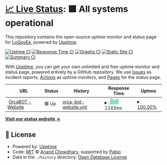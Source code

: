 # [📈 Live Status](https://LoQqvEe.github.io/loqq-upptime): <!--live status--> **🟩 All systems operational**

This repository contains the open-source uptime monitor and status page for [LoQqvEe](xplox.vikoperation.studio), powered by [Upptime](https://github.com/upptime/upptime).

[![Uptime CI](https://github.com/LoQqvEe/loqq-upptime/workflows/Uptime%20CI/badge.svg)](https://github.com/LoQqvEe/loqq-upptime/actions?query=workflow%3A%22Uptime+CI%22)
[![Response Time CI](https://github.com/LoQqvEe/loqq-upptime/workflows/Response%20Time%20CI/badge.svg)](https://github.com/LoQqvEe/loqq-upptime/actions?query=workflow%3A%22Response+Time+CI%22)
[![Graphs CI](https://github.com/LoQqvEe/loqq-upptime/workflows/Graphs%20CI/badge.svg)](https://github.com/LoQqvEe/loqq-upptime/actions?query=workflow%3A%22Graphs+CI%22)
[![Static Site CI](https://github.com/LoQqvEe/loqq-upptime/workflows/Static%20Site%20CI/badge.svg)](https://github.com/LoQqvEe/loqq-upptime/actions?query=workflow%3A%22Static+Site+CI%22)
[![Summary CI](https://github.com/LoQqvEe/loqq-upptime/workflows/Summary%20CI/badge.svg)](https://github.com/LoQqvEe/loqq-upptime/actions?query=workflow%3A%22Summary+CI%22)

With [Upptime](https://upptime.js.org), you can get your own unlimited and free uptime monitor and status page, powered entirely by a GitHub repository. We use [Issues](https://github.com/LoQqvEe/loqq-upptime/issues) as incident reports, [Actions](https://github.com/LoQqvEe/loqq-upptime/actions) as uptime monitors, and [Pages](https://LoQqvEe.github.io/loqq-upptime) for the status page.

<!--start: status pages-->
<!-- This summary is generated by Upptime (https://github.com/upptime/upptime) -->
<!-- Do not edit this manually, your changes will be overwritten -->
<!-- prettier-ignore -->
| URL | Status | History | Response Time | Uptime |
| --- | ------ | ------- | ------------- | ------ |
| <img alt="" src="https://icons.duckduckgo.com/ip3/orcabot.in.th.ico" height="13"> [OrcaBOT - Website](https://orcabot.in.th) | 🟩 Up | [orca-bot-website.yml](https://github.com/LoQqvEe/loqq-upptime/commits/HEAD/history/orca-bot-website.yml) | <details><summary><img alt="Response time graph" src="./graphs/orca-bot-website/response-time-week.png" height="20"> 1243ms</summary><br><a href="https://status.orcabot.in.th/history/orca-bot-website"><img alt="Response time 1299" src="https://img.shields.io/endpoint?url=https%3A%2F%2Fraw.githubusercontent.com%2FLoQqvEe%2Floqq-upptime%2FHEAD%2Fapi%2Forca-bot-website%2Fresponse-time.json"></a><br><a href="https://status.orcabot.in.th/history/orca-bot-website"><img alt="24-hour response time 1913" src="https://img.shields.io/endpoint?url=https%3A%2F%2Fraw.githubusercontent.com%2FLoQqvEe%2Floqq-upptime%2FHEAD%2Fapi%2Forca-bot-website%2Fresponse-time-day.json"></a><br><a href="https://status.orcabot.in.th/history/orca-bot-website"><img alt="7-day response time 1243" src="https://img.shields.io/endpoint?url=https%3A%2F%2Fraw.githubusercontent.com%2FLoQqvEe%2Floqq-upptime%2FHEAD%2Fapi%2Forca-bot-website%2Fresponse-time-week.json"></a><br><a href="https://status.orcabot.in.th/history/orca-bot-website"><img alt="30-day response time 1309" src="https://img.shields.io/endpoint?url=https%3A%2F%2Fraw.githubusercontent.com%2FLoQqvEe%2Floqq-upptime%2FHEAD%2Fapi%2Forca-bot-website%2Fresponse-time-month.json"></a><br><a href="https://status.orcabot.in.th/history/orca-bot-website"><img alt="1-year response time 1299" src="https://img.shields.io/endpoint?url=https%3A%2F%2Fraw.githubusercontent.com%2FLoQqvEe%2Floqq-upptime%2FHEAD%2Fapi%2Forca-bot-website%2Fresponse-time-year.json"></a></details> | <details><summary><a href="https://status.orcabot.in.th/history/orca-bot-website">100.00%</a></summary><a href="https://status.orcabot.in.th/history/orca-bot-website"><img alt="All-time uptime 99.97%" src="https://img.shields.io/endpoint?url=https%3A%2F%2Fraw.githubusercontent.com%2FLoQqvEe%2Floqq-upptime%2FHEAD%2Fapi%2Forca-bot-website%2Fuptime.json"></a><br><a href="https://status.orcabot.in.th/history/orca-bot-website"><img alt="24-hour uptime 100.00%" src="https://img.shields.io/endpoint?url=https%3A%2F%2Fraw.githubusercontent.com%2FLoQqvEe%2Floqq-upptime%2FHEAD%2Fapi%2Forca-bot-website%2Fuptime-day.json"></a><br><a href="https://status.orcabot.in.th/history/orca-bot-website"><img alt="7-day uptime 100.00%" src="https://img.shields.io/endpoint?url=https%3A%2F%2Fraw.githubusercontent.com%2FLoQqvEe%2Floqq-upptime%2FHEAD%2Fapi%2Forca-bot-website%2Fuptime-week.json"></a><br><a href="https://status.orcabot.in.th/history/orca-bot-website"><img alt="30-day uptime 100.00%" src="https://img.shields.io/endpoint?url=https%3A%2F%2Fraw.githubusercontent.com%2FLoQqvEe%2Floqq-upptime%2FHEAD%2Fapi%2Forca-bot-website%2Fuptime-month.json"></a><br><a href="https://status.orcabot.in.th/history/orca-bot-website"><img alt="1-year uptime 99.97%" src="https://img.shields.io/endpoint?url=https%3A%2F%2Fraw.githubusercontent.com%2FLoQqvEe%2Floqq-upptime%2FHEAD%2Fapi%2Forca-bot-website%2Fuptime-year.json"></a></details>

<!--end: status pages-->

[**Visit our status website →**](https://LoQqvEe.github.io/loqq-upptime)

## 📄 License

- Powered by: [Upptime](https://github.com/upptime/upptime)
- Code: [MIT](./LICENSE) © [Anand Chowdhary](https://anandchowdhary.com), supported by [Pabio](https://pabio.com)
- Data in the `./history` directory: [Open Database License](https://opendatacommons.org/licenses/odbl/1-0/)
